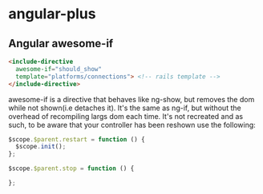 # angular-plus

## Angular awesome-if

```html
<include-directive 
  awesome-if="should_show" 
  template="platforms/connections"> <!-- rails template -->
</include-directive>
```

awesome-if is a directive that behaves like ng-show, but removes the dom while
not shown(i.e detaches it). It's the same as ng-if, but without the overhead of recompiling largs dom each time.
It's not recreated and as such, to be aware that your controller has been reshown use the following:

```javascript
$scope.$parent.restart = function () {
  $scope.init();
};

$scope.$parent.stop = function () {

};  
```


